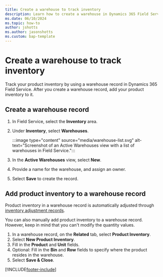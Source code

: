 ```yaml
---
title: Create a warehouse to track inventory
description: Learn how to create a warehouse in Dynamics 365 Field Service.
ms.date: 06/10/2024
ms.topic: how-to
author: jshotts
ms.author: jasonshotts
ms.custom: bap-template
---
```


# Create a warehouse to track inventory

Track your product inventory by using a warehouse record in Dynamics 365 Field Service. After you create a warehouse record, add your product inventory to it.

## Create a warehouse record

1. In Field Service, select the **Inventory** area.
1. Under **Inventory**, select **Warehouses**.

    :::image type="content" source="media/warehouse-list.svg" alt-text="Screenshot of an Active Warehouses view with a list of warehouses in Field Service.":::

1. In the **Active Warehouses** view, select **New**.
1. Provide a name for the warehouse, and assign an owner.
1. Select **Save** to create the record.

## Add product inventory to a warehouse record

Product inventory in a warehouse record is automatically adjusted through [inventory adjustment records](inventory-purchasing-returns-overview.md).

You can also manually add product inventory to a warehouse record. However, keep in mind that you can't modify the quantity values.

1. In a warehouse record, on the **Related** tab, select **Product Inventory**.
1. Select **New Product Inventory**.
1. Fill in the **Product** and **Unit** fields.
1. Optional: Fill in the **Bin** and **Row** fields to specify where the product resides in the warehouse.
1. Select **Save & Close**.

[!INCLUDE[footer-include](../includes/footer-banner.md)]
